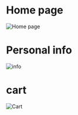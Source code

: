 # Home page
![Home page](https://github.com/Prem727/Ecommerce/assets/142012370/f78ea656-fe6f-4121-b9c8-a707c95cb08d)

# Personal info
![info](https://github.com/Prem727/Ecommerce/assets/142012370/0556ff03-fd25-460c-84cc-39e294681000)

# cart
![Cart](https://github.com/Prem727/Ecommerce/assets/142012370/e091f3f6-ec7c-4348-af61-c1cd546f9945)

